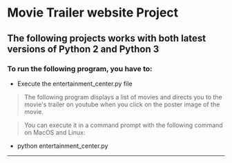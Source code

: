 # Movie Trailer website Project

## The following projects works with both latest versions of Python 2 and Python 3

### To run the following program, you have to:
* Execute the entertainment_center.py file

> The following program displays a list of movies and directs you to 
> the movie's trailer on youtube when you click on the poster image of the movie.

> You can execute it in a command prompt with the following command on MacOS and Linux:
* python entertainment_center.py
---

